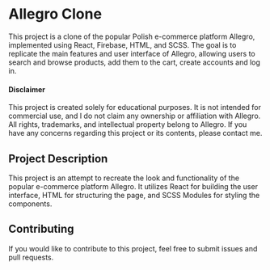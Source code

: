 # Allegro Clone

This project is a clone of the popular Polish e-commerce platform Allegro, implemented using React, Firebase, HTML, and SCSS. The goal is to replicate the main features and user interface of Allegro, allowing users to search and browse products, add them to the cart, create accounts and log in.

#### Disclaimer

This project is created solely for educational purposes. It is not intended for commercial use, and I do not claim any ownership or affiliation with Allegro. All rights, trademarks, and intellectual property belong to Allegro. If you have any concerns regarding this project or its contents, please contact me.

## Project Description

This project is an attempt to recreate the look and functionality of the popular e-commerce platform Allegro. It utilizes React for building the user interface, HTML for structuring the page, and SCSS Modules for styling the components.


## Contributing

If you would like to contribute to this project, feel free to submit issues and pull requests.
